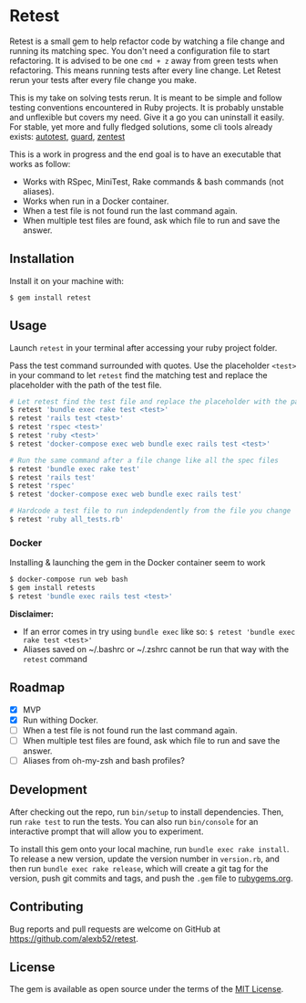 # Retest

Retest is a small gem to help refactor code by watching a file change and running its matching spec. You don't need a configuration file to start refactoring. It is advised to be one `cmd + z` away from green tests when refactoring. This means running tests after every line change. Let Retest rerun your tests after every file change you make.

This is my take on solving tests rerun. It is meant to be simple and follow testing conventions encountered in Ruby projects. It is probably unstable and unflexible but covers my need. Give it a go you can uninstall it easily. For stable, yet more and fully fledged solutions, some cli tools already exists: [autotest](https://github.com/grosser/autotest), [guard](https://github.com/guard/guard), [zentest](https://github.com/seattlerb/zentest)

This is a work in progress and the end goal is to have an executable that works as follow:

* Works with RSpec, MiniTest, Rake commands & bash commands (not aliases).
* Works when run in a Docker container.
* When a test file is not found run the last command again.
* When multiple test files are found, ask  which file to run and save the answer.

## Installation

Install it on your machine with:

    $ gem install retest

## Usage

Launch `retest` in your terminal after accessing your ruby project folder.

Pass the test command surrounded with quotes. Use the placeholder `<test>` in your command to let `retest` find the matching test and replace the placeholder with the path of the test file.

```bash
# Let retest find the test file and replace the placeholder with the path of the test file
$ retest 'bundle exec rake test <test>'
$ retest 'rails test <test>'
$ retest 'rspec <test>'
$ retest 'ruby <test>'
$ retest 'docker-compose exec web bundle exec rails test <test>'

# Run the same command after a file change like all the spec files
$ retest 'bundle exec rake test'
$ retest 'rails test'
$ retest 'rspec'
$ retest 'docker-compose exec web bundle exec rails test'

# Hardcode a test file to run indepdendently from the file you change
$ retest 'ruby all_tests.rb'
```

### Docker

Installing & launching the gem in the Docker container seem to work
```bash
$ docker-compose run web bash 
$ gem install retests
$ retest 'bundle exec rails test <test>'
```

**Disclaimer:**
* If an error comes in try using `bundle exec` like so: `$ retest 'bundle exec rake test <test>'`
* Aliases saved on ~/.bashrc or ~/.zshrc cannot be run that way with the `retest` command

## Roadmap

- [x] MVP
- [x] Run withing Docker.
- [ ] When a test file is not found run the last command again.
- [ ] When multiple test files are found, ask  which file to run and save the answer.
- [ ] Aliases from oh-my-zsh and bash profiles?

## Development

After checking out the repo, run `bin/setup` to install dependencies. Then, run `rake test` to run the tests. You can also run `bin/console` for an interactive prompt that will allow you to experiment.

To install this gem onto your local machine, run `bundle exec rake install`. To release a new version, update the version number in `version.rb`, and then run `bundle exec rake release`, which will create a git tag for the version, push git commits and tags, and push the `.gem` file to [rubygems.org](https://rubygems.org).

## Contributing

Bug reports and pull requests are welcome on GitHub at https://github.com/alexb52/retest.


## License

The gem is available as open source under the terms of the [MIT License](https://opensource.org/licenses/MIT).
